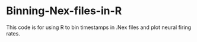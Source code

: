 # Binning-Nex-files-in-R
This code is for using R to bin timestamps in .Nex files and plot neural firing rates.
